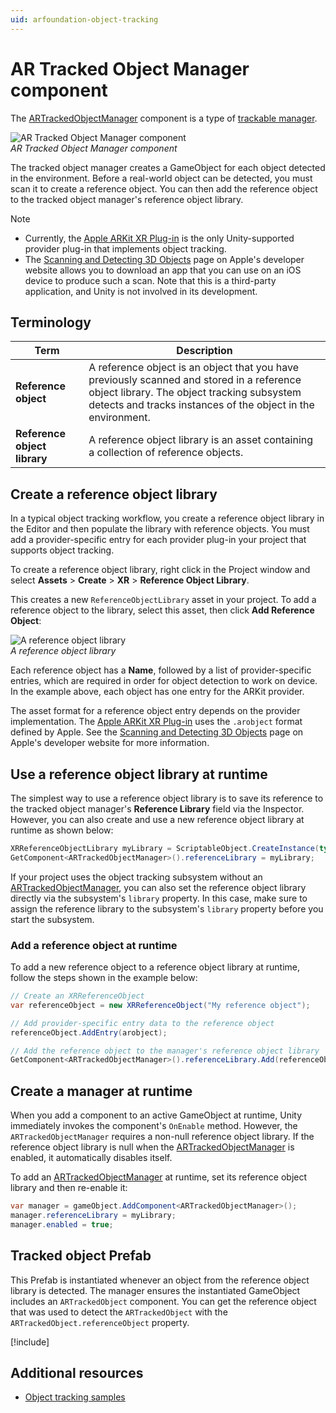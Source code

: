 ```yaml
---
uid: arfoundation-object-tracking
---
```

# AR Tracked Object Manager component

The [ARTrackedObjectManager](xref:UnityEngine.XR.ARFoundation.ARTrackedObjectManager) component is a type of [trackable manager](xref:arfoundation-managers#trackables-and-trackable-managers).

![AR Tracked Object Manager component](../images/ar-tracked-object-manager.png)<br/>*AR Tracked Object Manager component*

The tracked object manager creates a GameObject for each object detected in the environment. Before a real-world object can be detected, you must scan it to create a reference object. You can then add the reference object to the tracked object manager's reference object library.

> [!NOTE]
> * Currently, the [Apple ARKit XR Plug-in](xref:arkit-object-tracking) is the only Unity-supported provider plug-in that implements object tracking.
> * The [Scanning and Detecting 3D Objects](https://developer.apple.com/documentation/arkit/scanning_and_detecting_3d_objects) page on Apple's developer website allows you to download an app that you can use on an iOS device to produce such a scan. Note that this is a third-party application, and Unity is not involved in its development.

## Terminology

|**Term**|**Description**|
|--------|---------------|
|**Reference object**|A reference object is an object that you have previously scanned and stored in a reference object library. The object tracking subsystem detects and tracks instances of the object in the environment.|
|**Reference object library**|A reference object library is an asset containing a collection of reference objects.|

<a id="create-library"></a>

## Create a reference object library

In a typical object tracking workflow, you create a reference object library in the Editor and then populate the library with reference objects. You must add a provider-specific entry for each provider plug-in your project that supports object tracking.

To create a reference object library, right click in the Project window and select **Assets** &gt; **Create** &gt; **XR** &gt; **Reference Object Library**.

This creates a new `ReferenceObjectLibrary` asset in your project. To add a reference object to the library, select this asset, then click **Add Reference Object**:

![A reference object library](../images/reference-object-library-inspector.png "A reference object library")<br/>*A reference object library*

Each reference object has a **Name**, followed by a list of provider-specific entries, which are required in order for object detection to work on device. In the example above, each object has one entry for the ARKit provider.

The asset format for a reference object entry depends on the provider implementation. The [Apple ARKit XR Plug-in](xref:arkit-object-tracking) uses the `.arobject` format defined by Apple. See the [Scanning and Detecting 3D Objects](https://developer.apple.com/documentation/arkit/scanning_and_detecting_3d_objects) page on Apple's developer website for more information.

## Use a reference object library at runtime

The simplest way to use a reference object library is to save its reference to the tracked object manager's **Reference Library** field via the Inspector. However, you can also create and use a new reference object library at runtime as shown below:

```csharp
XRReferenceObjectLibrary myLibrary = ScriptableObject.CreateInstance(typeof(XRReferenceObjectLibrary));
GetComponent<ARTrackedObjectManager>().referenceLibrary = myLibrary;
```

If your project uses the object tracking subsystem without an [ARTrackedObjectManager](xref:UnityEngine.XR.ARFoundation.ARTrackedObjectManager), you can also set the reference object library directly via the subsystem's `library` property. In this case, make sure to assign the reference library to the subsystem's `library` property before you start the subsystem.

### Add a reference object at runtime

To add a new reference object to a reference object library at runtime, follow the steps shown in the example below:

```csharp
// Create an XRReferenceObject
var referenceObject = new XRReferenceObject("My reference object");

// Add provider-specific entry data to the reference object
referenceObject.AddEntry(arobject);

// Add the reference object to the manager's reference object library
GetComponent<ARTrackedObjectManager>().referenceLibrary.Add(referenceObject);
```

## Create a manager at runtime

When you add a component to an active GameObject at runtime, Unity immediately invokes the component's `OnEnable` method. However, the `ARTrackedObjectManager` requires a non-null reference object library. If the reference object library is null when the [ARTrackedObjectManager](xref:UnityEngine.XR.ARFoundation.ARTrackedObjectManager) is enabled, it automatically disables itself.

To add an [ARTrackedObjectManager](xref:UnityEngine.XR.ARFoundation.ARTrackedObjectManager) at runtime, set its reference object library and then re-enable it:

```csharp
var manager = gameObject.AddComponent<ARTrackedObjectManager>();
manager.referenceLibrary = myLibrary;
manager.enabled = true;
```

## Tracked object Prefab

This Prefab is instantiated whenever an object from the reference object library is detected. The manager ensures the instantiated GameObject includes an `ARTrackedObject` component. You can get the reference object that was used to detect the `ARTrackedObject` with the `ARTrackedObject.referenceObject` property.

[!include[](../snippets/apple-arkit-trademark.md)]

## Additional resources

* [Object tracking samples](xref:arfoundation-samples-object-tracking)

